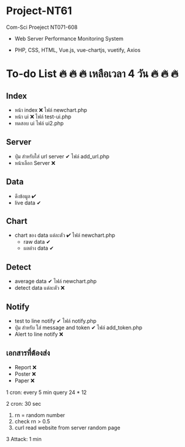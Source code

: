 # Project-NT61
Com-Sci Proeject NT071-608 

- Web Server Performance Monitoring System 

- PHP, CSS, HTML, Vue.js, vue-chartjs, vuetify, Axios

# To-do List  🔥  🔥  🔥  เหลือเวลา 4 วัน  🔥  🔥  🔥 

## Index
- หน้า index &#10060; ไฟล์ newchart.php
- หน้า ui &#10060; ไฟล์ test-ui.php
- ทดสอบ ui ไฟล์ ui2.php
## Server
- ปุ่ม สำหรับใส่ url server &#10004; ไฟล์ add_url.php
- หน้าเลือก Server &#10060;

## Data
- ดึงข้อมูล  &#10004; 
- live data &#10004;

## Chart
- chart ของ data แต่ละตัว &#10004; ไฟล์ newchart.php
    - raw data &#10004;
    - ผลต่าง data &#10004;

## Detect
- average data &#10004;             ไฟล์ newchart.php
- detect data แต่ละตัว &#10060;

## Notify
- test to line notify &#10004;      ไฟล์ notify.php
- ปุ่ม สำหรับ ใส่ message and token &#10004;        ไฟล์ add_token.php
- Alert to line notify &#10060;

## เอกสารที่ต้องส่ง
- Report &#10060;
- Poster &#10060;
- Paper &#10060;

1 cron: every 5 min query
24 * 12

2 cron: 30 sec
1. rn = random number
2. check rn > 0.5
3. curl read website from server
random page

3 Attack: 1 min
